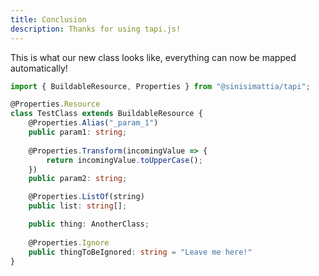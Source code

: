 ```yaml
---
title: Conclusion
description: Thanks for using tapi.js!
---
```


This is what our new class looks like, everything can now be mapped automatically!

```typescript
import { BuildableResource, Properties } from "@sinisimattia/tapi";

@Properties.Resource
class TestClass extends BuildableResource {
    @Properties.Alias("_param_1")
	public param1: string;
    
    @Properties.Transform(incomingValue => {
        return incomingValue.toUpperCase();
    })
	public param2: string;

    @Properties.ListOf(string)
	public list: string[];

    public thing: AnotherClass;
    
    @Properties.Ignore
    public thingToBeIgnored: string = "Leave me here!"
}
```

